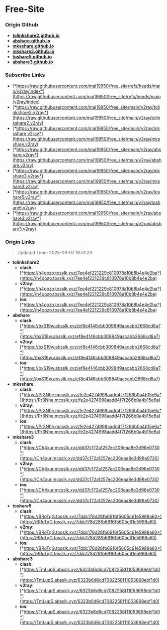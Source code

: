 # Free-Site

### Origin Github

- [**tolinkshare2.github.io**](https://github.com/tolinkshare2/tolinkshare2.github.io)
- [**abshare.github.io**](https://github.com/abshare/abshare.github.io)
- [**mksshare.github.io**](https://github.com/mksshare/mksshare.github.io)
- [**mkshare3.github.io**](https://github.com/mkshare3/mkshare3.github.io)
- [**toshare5.github.io**](https://github.com/toshare5/toshare5.github.io)
- [**abshare3.github.io**](https://github.com/abshare3/abshare3.github.io)

### Subscribe Links

- [*https://raw.githubusercontent.com/mai19950/free_site/refs/heads/main/v2ray/index*](https://raw.githubusercontent.com/mai19950/free_site/refs/heads/main/v2ray/index)
- [*https://raw.githubusercontent.com/mai19950/free_site/main/v2ray/tolinkshare2.v2ray*](https://raw.githubusercontent.com/mai19950/free_site/main/v2ray/tolinkshare2.v2ray)
- [*https://raw.githubusercontent.com/mai19950/free_site/main/v2ray/mksshare.v2ray*](https://raw.githubusercontent.com/mai19950/free_site/main/v2ray/mksshare.v2ray)
- [*https://raw.githubusercontent.com/mai19950/free_site/main/v2ray/abshare.v2ray*](https://raw.githubusercontent.com/mai19950/free_site/main/v2ray/abshare.v2ray)
- [*https://raw.githubusercontent.com/mai19950/free_site/main/v2ray/mkshare3.v2ray*](https://raw.githubusercontent.com/mai19950/free_site/main/v2ray/mkshare3.v2ray)
- [*https://raw.githubusercontent.com/mai19950/free_site/main/v2ray/toshare5.v2ray*](https://raw.githubusercontent.com/mai19950/free_site/main/v2ray/toshare5.v2ray)
- [*https://raw.githubusercontent.com/mai19950/free_site/main/v2ray/abshare3.v2ray*](https://raw.githubusercontent.com/mai19950/free_site/main/v2ray/abshare3.v2ray)

### Origin Links

> Updated Time: 2025-03-07 16:51:23

- **tolinkshare2**
  - **clash**: [*https://h4oozo.tosslk.xyz/7ee4ef221229c810978a10b8b4e4e2ba*](https://h4oozo.tosslk.xyz/7ee4ef221229c810978a10b8b4e4e2ba)
  - **v2ray**: [*https://h4oozo.tosslk.xyz/7ee4ef221229c810978a10b8b4e4e2ba*](https://h4oozo.tosslk.xyz/7ee4ef221229c810978a10b8b4e4e2ba)
  - **ios**: [*https://h4oozo.tosslk.xyz/7ee4ef221229c810978a10b8b4e4e2ba*](https://h4oozo.tosslk.xyz/7ee4ef221229c810978a10b8b4e4e2ba)
- **abshare**
  - **clash**: [*https://bxS19w.absslk.xyz/ef8e4146cbb309849aacabb2668cd8a7*](https://bxS19w.absslk.xyz/ef8e4146cbb309849aacabb2668cd8a7)
  - **v2ray**: [*https://bxS19w.absslk.xyz/ef8e4146cbb309849aacabb2668cd8a7*](https://bxS19w.absslk.xyz/ef8e4146cbb309849aacabb2668cd8a7)
  - **ios**: [*https://bxS19w.absslk.xyz/ef8e4146cbb309849aacabb2668cd8a7*](https://bxS19w.absslk.xyz/ef8e4146cbb309849aacabb2668cd8a7)
- **mksshare**
  - **clash**: [*https://Pr3Nhe.mcsslk.xyz/fe2e4274998aadd4f7f266b0a4b15e6a*](https://Pr3Nhe.mcsslk.xyz/fe2e4274998aadd4f7f266b0a4b15e6a)
  - **v2ray**: [*https://Pr3Nhe.mcsslk.xyz/fe2e4274998aadd4f7f266b0a4b15e6a*](https://Pr3Nhe.mcsslk.xyz/fe2e4274998aadd4f7f266b0a4b15e6a)
  - **ios**: [*https://Pr3Nhe.mcsslk.xyz/fe2e4274998aadd4f7f266b0a4b15e6a*](https://Pr3Nhe.mcsslk.xyz/fe2e4274998aadd4f7f266b0a4b15e6a)
- **mkshare3**
  - **clash**: [*https://Ch4xur.mcsslk.xyz/dd37c172a1257ec206eaa8e3d98e0730*](https://Ch4xur.mcsslk.xyz/dd37c172a1257ec206eaa8e3d98e0730)
  - **v2ray**: [*https://Ch4xur.mcsslk.xyz/dd37c172a1257ec206eaa8e3d98e0730*](https://Ch4xur.mcsslk.xyz/dd37c172a1257ec206eaa8e3d98e0730)
  - **ios**: [*https://Ch4xur.mcsslk.xyz/dd37c172a1257ec206eaa8e3d98e0730*](https://Ch4xur.mcsslk.xyz/dd37c172a1257ec206eaa8e3d98e0730)
- **toshare5**
  - **clash**: [*https://BRoTqG.tosslk.xyz/7ddc178d28fb6916f5605c61e5998a60*](https://BRoTqG.tosslk.xyz/7ddc178d28fb6916f5605c61e5998a60)
  - **v2ray**: [*https://BRoTqG.tosslk.xyz/7ddc178d28fb6916f5605c61e5998a60*](https://BRoTqG.tosslk.xyz/7ddc178d28fb6916f5605c61e5998a60)
  - **ios**: [*https://BRoTqG.tosslk.xyz/7ddc178d28fb6916f5605c61e5998a60*](https://BRoTqG.tosslk.xyz/7ddc178d28fb6916f5605c61e5998a60)
- **abshare3**
  - **clash**: [*https://TmLupS.absslk.xyz/6323b6d6cd7082258f11053698ebf1d0*](https://TmLupS.absslk.xyz/6323b6d6cd7082258f11053698ebf1d0)
  - **v2ray**: [*https://TmLupS.absslk.xyz/6323b6d6cd7082258f11053698ebf1d0*](https://TmLupS.absslk.xyz/6323b6d6cd7082258f11053698ebf1d0)
  - **ios**: [*https://TmLupS.absslk.xyz/6323b6d6cd7082258f11053698ebf1d0*](https://TmLupS.absslk.xyz/6323b6d6cd7082258f11053698ebf1d0)
